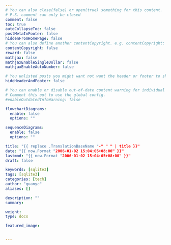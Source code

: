 ```yaml
---
# You can also close(false) or open(true) something for this content.
# P.S. comment can only be closed
comment: false
toc: true
autoCollapseToc: false
postMetaInFooter: false
hiddenFromHomePage: false
# You can also define another contentCopyright. e.g. contentCopyright: "This is another copyright."
contentCopyright: false
reward: false
mathjax: false
mathjaxEnableSingleDollar: false
mathjaxEnableAutoNumber: false

# You unlisted posts you might want not want the header or footer to show
hideHeaderAndFooter: false

# You can enable or disable out-of-date content warning for individual post.
# Comment this out to use the global config.
#enableOutdatedInfoWarning: false

flowchartDiagrams:
  enable: false
  options: ""

sequenceDiagrams:
  enable: false
  options: ""

title: "{{ replace .TranslationBaseName "-" " " | title }}"
date: "{{ now.Format "2006-01-02 15:04:05+08:00" }}"
lastmod: "{{ now.Format "2006-01-02 15:04:05+08:00" }}"
draft: false

keywords: [sqlite3]
tags: [sqlite3]
categories: [tech]
author: "guanyc"
aliases: []

description: ""
summary:

weight:
type: docs

featured_image:


---
```

